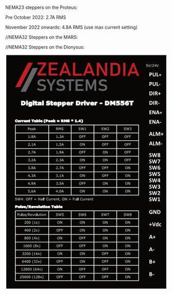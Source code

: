 

NEMA23 steppers on the Proteus:

Pre October 2022:
2.7A RMS

November 2022 onwards:
4.8A RMS (use max current setting)

//NEMA32 Steppers on the MARS:

//NEMA32 Steppers on the Dionysus:


![image](images\STEPPER_DRIVER_CONFIG.png)